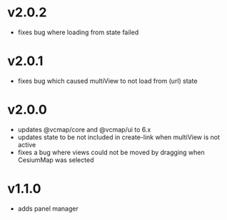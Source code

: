 # v2.0.2

- fixes bug where loading from state failed

# v2.0.1

- fixes bug which caused multiView to not load from (url) state

# v2.0.0

- updates @vcmap/core and @vcmap/ui to 6.x
- updates state to be not included in create-link when multiView is not active
- fixes a bug where views could not be moved by dragging when CesiumMap was selected

# v1.1.0

- adds panel manager
